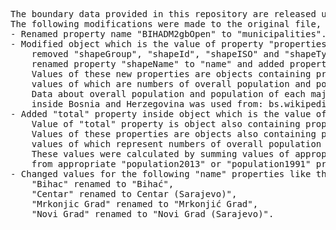 <pre>
The boundary data provided in this repository are released under the ODbL license.
The following modifications were made to the original file, which was acquired at geoboundaries.org:
- Renamed property name "BIHADM2gbOpen" to "municipalities".
- Modified object which is the value of property "properties" for each "properties" property like this:
	removed "shapeGroup", "shapeId", "shapeISO" and "shapeType" properties,
	renamed property "shapeName" to "name" and added properties "population2013" and "population1991".
	Values of these new properties are objects containing properties: "overall", "croats", "serbs" and "bosniaks",
	values of which are numbers of overall population and population of each major nation inside Bosnia and Herzegovina in years 2013. and 1991. across municipality/city.
	Data about overall population and population of each major nation in years 1991. and 2013. for each municipality/city
	inside Bosnia and Herzegovina was used from: bs.wikipedia.org/wiki/Op%C4%87ine_Bosne_i_Hercegovine.
- Added "total" property inside object which is the value of property "municipalities".
	Value of "total" property is object also containing properties "population2013" and "population1991".
	Values of these properties are objects also containing properties "overall", "croats", "serbs" and "bosniaks",
	values of which represent numbers of overall population and population of each major nation inside Bosnia and Herzegovina in years 2013. and 1991. across the whole country.
	These values were calculated by summing values of appropriate "overall", "croats", "serbs" or "bosniaks" property
	from appropriate "population2013" or "population1991" property from "properties" property for each "properties" property.
- Changed values for the following "name" properties like this:
	"Bihac" renamed to "Bihać",
	"Centar" renamed to Centar (Sarajevo)",
	"Mrkonjic Grad" renamed to "Mrkonjić Grad",
	"Novi Grad" renamed to "Novi Grad (Sarajevo)".
</pre>